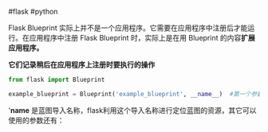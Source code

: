 #flask #python 

Flask Blueprint 实际上并不是一个应用程序。它需要在应用程序中注册后才能运行。在应用程序中注册 Flask Blueprint 时，实际上是在用 Blueprint 的内容**扩展应用程序。**

**它们记录稍后在应用程序上注册时要执行的操作**

```python 
from flask import Blueprint

example_blueprint = Blueprint('example_blueprint', __name__)  #第一个参数example_blueprint 蓝图名称


```

'__name__ 是蓝图导入名称，flask利用这个导入名称进行定位蓝图的资源，其它可以使用的参数还有：
